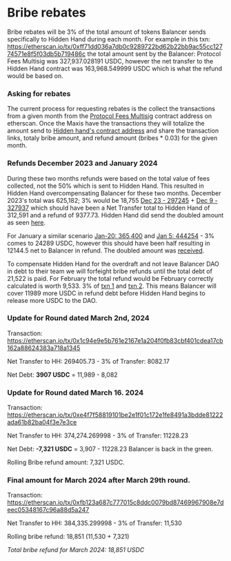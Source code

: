 # Bribe rebates 

Bribe rebates will be 3% of the total amount of tokens Balancer sends specifically to Hidden Hand during each month. For example in this txn: https://etherscan.io/tx/0xff71dd036a7db0c9289722bd62b22bb9ac55cc12774571e8f5f03db5b719486c the total amount sent by the Balancer: Protocol Fees Multisig was 327,937.028191 USDC, however the net transfer to the Hidden Hand contract was 163,968.549999 USDC which is what the refund would be based on. 

### Asking for rebates    

The current process for requesting rebates is the collect the transactions from a given month from the [Protocol Fees Multisig](https://etherscan.io/address/0x7c68c42de679ffb0f16216154c996c354cf1161b) contract address on etherscan. Once the Maxis have the transactions they will totalize the amount send to [Hidden hand's contract address]((https://etherscan.io/address/0x7c68c42de679ffb0f16216154c996c354cf1161b) ) and share the transaction links, totaly bribe amount, and refund amount (bribes * 0.03) for the given month.

### Refunds December 2023 and January 2024

During these two months refunds were based on the total value of fees collected, not the 50% which is sent to Hidden Hand. This resulted in Hidden Hand overcompensating Balancer for these two months. December 2023's total was 625,182; 3% would be 18,755 [Dec 23 - 297245](https://etherscan.io/tx/0xfe2ed945144341979eabfc7c1b784b2696f51db6d6dbfaf5a8792dcc01d18b69) + [Dec 9 - 327937](https://etherscan.io/tx/0xff71dd036a7db0c9289722bd62b22bb9ac55cc12774571e8f5f03db5b719486c) which should have been a Net Transfer total to Hidden Hand of 312,591 and a refund of 9377.73. Hidden Hand did send the doubled amount as seen [here](0x34fb19f7c5f122362a729206a2b546c3f3a405b9e9f387ffe8be073fc944b7e6).

For January a similar scenario [Jan-20: 365,400](https://etherscan.io/tx/0xa81f07635a24b9660c174e27f4cf9ba03d14207089d822a195adeeb2a8d3fa03) and [Jan 5: 444254](https://etherscan.io/tx/0xd6d0689a995b7bdef50ff5f1ce2f05ac8b16ecc49e0309c9c9c05594c844d8c7) - 3% comes to 24289 USDC, however this should have been half resulting in 12144.5 net to Balancer in refund. The doubled amount was [received](0x9c16d7ec9e3bdf55048fa90579088e029676f9a6835d0ff780672b298c899202). 

To compensate Hidden Hand for the overdraft and not leave Balancer DAO in debt to their team we will forfeight bribe refunds until the total debt of 21,522 is paid. For February the total refund would be February correctly calculated is worth 9,533. 3% of [txn 1](https://etherscan.io/tx/0x4b7ce1295f1c3790f5a0353c13e93beb8a1d6c915bf9dd36fcfeb798a44f88d2) and [txn 2](https://etherscan.io/tx/0xb7bd4177a1fddd18364a52dc0563e5f3efde4856b97778477fb37d176be15000). This means Balancer will cover 11989 more USDC in refund debt before Hidden Hand begins to release more USDC to the DAO. 

### Update for Round dated March 2nd, 2024

Transaction: https://etherscan.io/tx/0x1c94e9e5b761e2167e1a204f0fb83cbf401cdea17cb162a88624383a718a1345 

Net Transfer to HH: 269405.73 - 3% of Transfer: 8082.17

Net Debt: **3907 USDC** = 11,989 - 8,082

### Update for Round dated March 16. 2024

Transaction: https://etherscan.io/tx/0xe4f7f58819101be2e1f01c172e1fe8491a3bdde81222ada61b82ba04f3e7e3ce

Net Transfer to HH: 374,274.269998 - 3% of Transfer: 11228.23

Net Debt:  **-7,321 USDC** = 3,907 - 11228.23 Balancer is back in the green. 

Rolling Bribe refund amount: 7,321 USDC.

### Final amount for March 2024 after March 29th round.

Transaction: https://etherscan.io/tx/0xfb123a687c777015c8ddc0079bd87469967908e7deec05348167c96a88d5a247

Net Transfer to HH: 384,335.299998 - 3% of Transfer: 11,530

Rolling bribe refund: 18,851 (11,530 + 7,321)

*Total bribe refund for March 2024: 18,851 USDC*